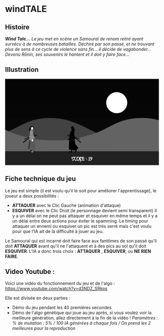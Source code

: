 # windTALE

## Histoire

***Wind Tale...***
*Le jeu met en scène un Samouraï de renom retiré ayant survécu à de nombreuses batailles. 
Déchiré par son passé, et ne trouvant plus de sens à ce cycle de violence sans fin... il décide de vagabonder... 
Devenu Rōnin, ses souvenirs le hantent et il doit y faire face...*

## Illustration

![Wind Tale](Wind.PNG)

## Fiche technique du jeu

Le jeu est simple (il est voulu qu'il le soit pour améliorer l'apprentissage), le joueur a deux possibilités :
- **ATTAQUER** avec le Clic Gauche (animation d'attaque)
- **ESQUIVER** avec le Clic Droit (le personnage devient semi transparent)
Il y a un délai on ne peut pas attaquer et esquiver en même temps et il y a un délai entre deux actions pour éviter le spamming.
Le timing pour attaquer un ennemi ou esquiver un pic est très serré mais c'est voulu pour que l'IA ait de la difficulté à jouer au jeu.

Le Samouraï qui est incarné doit faire face aux fantômes de son passé qu'il doit **ATTAQUER** avant qu'il ne l'attaquent et à des pics au sol qu'il doit **ESQUIVER**.
L'IA a donc trois choix : **ATTAQUER** , **ESQUIVER**, ou **NE RIEN FAIRE**.

## Video Youtube :

Voici une vidéo du fonctionnement du jeu et de l'algo : 
https://www.youtube.com/watch?v=d3NDZ_SRkps

Elle est divisée en deux parties : 
- Démo du jeu pendant les 40 premières secondes
- Démo de l'algo génétique qui joue au jeu après, si vous voulez voir la meilleure génération, allez directement à la fin de la vidéo !
*Paramètres : % de mutation : 5% / 100 IA générées à chaque fois / On prend les 2 meilleures pour la reproduction*

